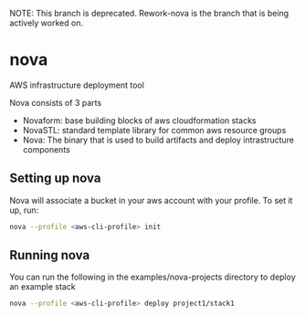 NOTE: This branch is deprecated. Rework-nova is the branch that is being actively worked on.

nova
====

AWS infrastructure deployment tool

Nova consists of 3 parts

- Novaform: base building blocks of aws cloudformation stacks
- NovaSTL: standard template library for common aws resource groups
- Nova: The binary that is used to build artifacts and deploy intrastructure components

## Setting up nova

Nova will associate a bucket in your aws account with your profile. To set it up, run:
```bash
nova --profile <aws-cli-profile> init
```

## Running nova

You can run the following in the examples/nova-projects directory to deploy an example stack
```bash
nova --profile <aws-cli-profile> deploy project1/stack1
```
